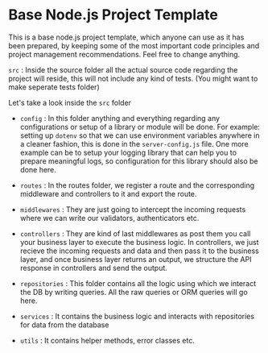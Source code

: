 # Base Node.js Project Template

This is a base node.js project template, which anyone can use as it has been prepared, by keeping some of the most important code principles and project management recommendations.
Feel free to change anything.

`src` : Inside the source folder all the actual source code regarding the project will reside, this will not include any kind of tests. (You might want to make seperate tests folder)

Let's take a look inside the `src` folder

- `config` : In this folder anything and everything regarding any configurations or setup of a library or module will be done. For example: setting up `dotenv` so that we can use environment variables anywhere in a cleaner fashion, this is done in the `server-config.js` file. One more example can be to setup your logging library that can help you to prepare meaningful logs, so configuration for this library should also be done here.

- `routes` : In the routes folder, we register a route and the corresponding middleware and controllers to it and export the route.

- `middlewares` : They are just going to intercept the incoming requests where we can write our validators, authenticators etc.

- `controllers` : They are kind of last middlewares as post them you call your business layer to execute the business logic. In controllers, we just recieve the incoming requests and data and then pass it to the business layer, and once business layer returns an output, we structure the API response in controllers and send the output.

- `repositories` : This folder contains all the logic using which we interact the DB by writing queries. All the raw queries or ORM queries will go here.

- `services` : It contains the business logic and interacts with repositories for data from the database

- `utils` : It contains helper methods, error classes etc.
